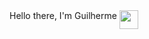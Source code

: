 <div>
    Hello there, I'm Guilherme <img width="30em" height="30em" align="top" src="https://media.tenor.com/EFaXnC3pyR0AAAAC/squirtle-pokemon.gif" />
